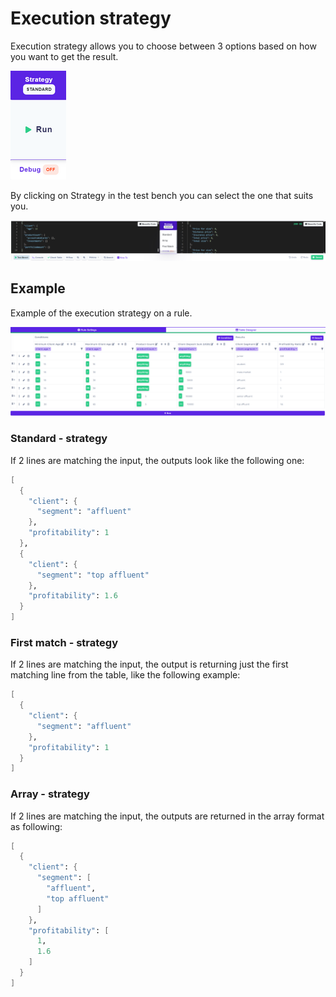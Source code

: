 # Execution strategy

Execution strategy allows you to choose between 3 options based on how you want to get the result.

![](../.gitbook/assets/rsz_image.png)

By clicking on Strategy in the test bench you can select the one that suits you.

![](../.gitbook/assets/image%20%28146%29.png)

## Example 

Example of the execution strategy on a rule.

![](../.gitbook/assets/image%20%28140%29.png)

### Standard - strategy

If 2 lines are matching the input, the outputs look like the following one:

```scheme
[
  {
    "client": {
      "segment": "affluent"
    },
    "profitability": 1
  },
  {
    "client": {
      "segment": "top affluent"
    },
    "profitability": 1.6
  }
]
```

### First match - strategy

If 2 lines are matching the input, the output is returning just the first matching line from the table, like the following example:

```scheme
[
  {
    "client": {
      "segment": "affluent"
    },
    "profitability": 1
  }
]
```

### Array - strategy

If 2 lines are matching the input, the outputs are returned in the array format as following:

```scheme
[
  {
    "client": {
      "segment": [
        "affluent",
        "top affluent"
      ]
    },
    "profitability": [
      1,
      1.6
    ]
  }
]
```

